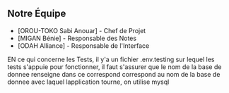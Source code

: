 ## Notre Équipe
- [OROU-TOKO Sabi Anouar] - Chef de Projet
- [MIGAN Bénie] - Responsable des Notes
- [ODAH Alliance] - Responsable de l'Interface


EN ce qui concerne les Tests, il y'a un fichier .env.testing sur lequel les tests s'appuie pour fonctionner, il faut s'assurer que le nom de la base de donnee renseigne dans ce correspond correspond au nom de la base de donnee avec laquel lapplication tourne, on utilise mysql
